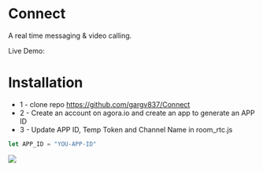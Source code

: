 # Connect
A real time messaging & video calling.

Live Demo:

# Installation
* 1 - clone repo https://github.com/gargv837/Connect
* 2 - Create an account on agora.io and create an app to generate an APP ID
* 3 - Update APP ID, Temp Token and Channel Name in room_rtc.js
```javascript
let APP_ID = "YOU-APP-ID"
```


<img src="./images/preview.png">  
